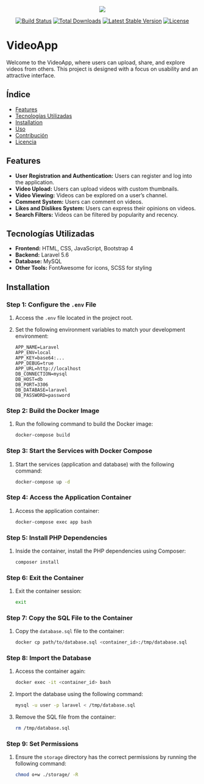 <p align="center"><img src="https://laravel.com/assets/img/components/logo-laravel.svg"></p>

<p align="center">
<a href="https://travis-ci.org/laravel/framework"><img src="https://travis-ci.org/laravel/framework.svg" alt="Build Status"></a>
<a href="https://packagist.org/packages/laravel/framework"><img src="https://poser.pugx.org/laravel/framework/d/total.svg" alt="Total Downloads"></a>
<a href="https://packagist.org/packages/laravel/framework"><img src="https://poser.pugx.org/laravel/framework/v/stable.svg" alt="Latest Stable Version"></a>
<a href="https://packagist.org/packages/laravel/framework"><img src="https://poser.pugx.org/laravel/framework/license.svg" alt="License"></a>
</p>

# VideoApp

Welcome to the VideoApp, where users can upload, share, and explore videos from others. This project is designed with a focus on usability and an attractive interface.

## Índice

- [Features](#features)
- [Tecnologías Utilizadas](#tecnologías-utilizadas)
- [Installation](#installation)
- [Uso](#uso)
- [Contribución](#contribución)
- [Licencia](#licencia)

## Features

- **User Registration and Authentication:** Users can register and log into the application.
- **Video Upload:** Users can upload videos with custom thumbnails.
- **Video Viewing:** Videos can be explored on a user’s channel.
- **Comment System:** Users can comment on videos.
- **Likes and Dislikes System:** Users can express their opinions on videos.
- **Search Filters:** Videos can be filtered by popularity and recency.

## Tecnologías Utilizadas

- **Frontend:** HTML, CSS, JavaScript, Bootstrap 4
- **Backend:** Laravel 5.6
- **Database:** MySQL
- **Other Tools:** FontAwesome for icons, SCSS for styling


## Installation

### Step 1: Configure the `.env` File
1. Access the `.env` file located in the project root.
2. Set the following environment variables to match your development environment:

    ```env
    APP_NAME=Laravel
    APP_ENV=local
    APP_KEY=base64:...
    APP_DEBUG=true
    APP_URL=http://localhost
    DB_CONNECTION=mysql
    DB_HOST=db
    DB_PORT=3306
    DB_DATABASE=laravel
    DB_PASSWORD=password
    ```

### Step 2: Build the Docker Image
1. Run the following command to build the Docker image:

    ```bash
    docker-compose build
    ```

### Step 3: Start the Services with Docker Compose
1. Start the services (application and database) with the following command:

    ```bash
    docker-compose up -d
    ```

### Step 4: Access the Application Container
1. Access the application container:

    ```bash
    docker-compose exec app bash
    ```

### Step 5: Install PHP Dependencies
1. Inside the container, install the PHP dependencies using Composer:

    ```bash
    composer install
    ```

### Step 6: Exit the Container
1. Exit the container session:

    ```bash
    exit
    ```

### Step 7: Copy the SQL File to the Container
1. Copy the `database.sql` file to the container:

    ```bash
    docker cp path/to/database.sql <container_id>:/tmp/database.sql
    ```

### Step 8: Import the Database
1. Access the container again:

    ```bash
    docker exec -it <container_id> bash
    ```
2. Import the database using the following command:

    ```bash
    mysql -u user -p laravel < /tmp/database.sql
    ```
3. Remove the SQL file from the container:

    ```bash
    rm /tmp/database.sql
    ```

### Step 9: Set Permissions
1. Ensure the `storage` directory has the correct permissions by running the following command:

    ```bash
    chmod o+w ./storage/ -R
    ```

